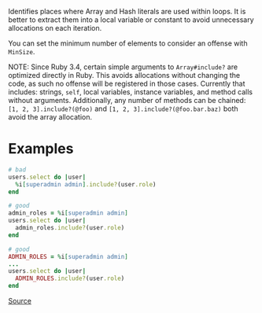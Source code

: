 
Identifies places where Array and Hash literals are used within loops.
It is better to extract them into a local variable or constant
to avoid unnecessary allocations on each iteration.

You can set the minimum number of elements to consider
an offense with `MinSize`.

NOTE: Since Ruby 3.4, certain simple arguments to `Array#include?` are
optimized directly in Ruby. This avoids allocations without changing the
code, as such no offense will be registered in those cases. Currently that
includes: strings, `self`, local variables, instance variables, and method
calls without arguments. Additionally, any number of methods can be chained:
`[1, 2, 3].include?(@foo)` and `[1, 2, 3].include?(@foo.bar.baz)` both avoid
the array allocation.

# Examples

```ruby
# bad
users.select do |user|
  %i[superadmin admin].include?(user.role)
end

# good
admin_roles = %i[superadmin admin]
users.select do |user|
  admin_roles.include?(user.role)
end

# good
ADMIN_ROLES = %i[superadmin admin]
...
users.select do |user|
  ADMIN_ROLES.include?(user.role)
end
```

[Source](http://www.rubydoc.info/gems/rubocop/RuboCop/Cop/Performance/CollectionLiteralInLoop)